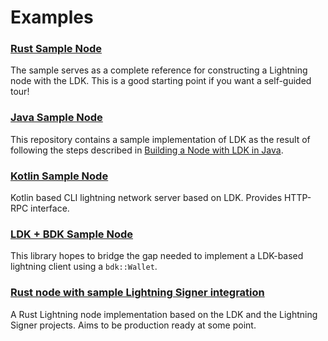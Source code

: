 # Examples

### [Rust Sample Node](https://github.com/lightningdevkit/ldk-sample)

The sample serves as a complete reference for constructing a Lightning node with
the LDK. This is a good starting point if you want a self-guided tour!

### [Java Sample Node](https://github.com/getlipa/ldk-sample-java)

This repository contains a sample implementation of LDK as the result of following the steps described in [Building a Node with LDK in Java](/tutorials/build_a_node_in_java/).

### [Kotlin Sample Node](https://github.com/BlueWallet/HelloLightning)

Kotlin based CLI lightning network server based on LDK. Provides HTTP-RPC interface.

### [LDK + BDK Sample Node](https://github.com/johncantrell97/ldk-bdk-sample)

This library hopes to bridge the gap needed to implement a LDK-based lightning client using a `bdk::Wallet`.

### [Rust node with sample Lightning Signer integration](https://gitlab.com/lightning-signer/lnrod/)

A Rust Lightning node implementation based on the LDK and the Lightning Signer projects. Aims to be production ready at some point.